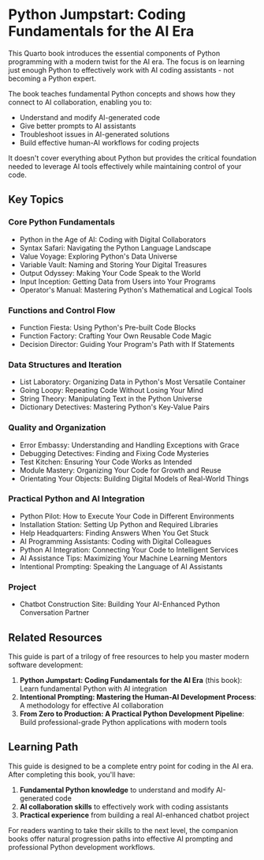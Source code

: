 # Python Jumpstart: Coding Fundamentals for the AI Era

This Quarto book introduces the essential components of Python programming with a modern twist for the AI era. The focus is on learning just enough Python to effectively work with AI coding assistants - not becoming a Python expert.

The book teaches fundamental Python concepts and shows how they connect to AI collaboration, enabling you to:
- Understand and modify AI-generated code
- Give better prompts to AI assistants
- Troubleshoot issues in AI-generated solutions
- Build effective human-AI workflows for coding projects

It doesn't cover everything about Python but provides the critical foundation needed to leverage AI tools effectively while maintaining control of your code.

## Key Topics

### Core Python Fundamentals
- Python in the Age of AI: Coding with Digital Collaborators
- Syntax Safari: Navigating the Python Language Landscape
- Value Voyage: Exploring Python's Data Universe
- Variable Vault: Naming and Storing Your Digital Treasures
- Output Odyssey: Making Your Code Speak to the World
- Input Inception: Getting Data from Users into Your Programs
- Operator's Manual: Mastering Python's Mathematical and Logical Tools

### Functions and Control Flow
- Function Fiesta: Using Python's Pre-built Code Blocks
- Function Factory: Crafting Your Own Reusable Code Magic
- Decision Director: Guiding Your Program's Path with If Statements

### Data Structures and Iteration
- List Laboratory: Organizing Data in Python's Most Versatile Container
- Going Loopy: Repeating Code Without Losing Your Mind
- String Theory: Manipulating Text in the Python Universe
- Dictionary Detectives: Mastering Python's Key-Value Pairs

### Quality and Organization
- Error Embassy: Understanding and Handling Exceptions with Grace
- Debugging Detectives: Finding and Fixing Code Mysteries
- Test Kitchen: Ensuring Your Code Works as Intended
- Module Mastery: Organizing Your Code for Growth and Reuse
- Orientating Your Objects: Building Digital Models of Real-World Things

### Practical Python and AI Integration
- Python Pilot: How to Execute Your Code in Different Environments
- Installation Station: Setting Up Python and Required Libraries
- Help Headquarters: Finding Answers When You Get Stuck
- AI Programming Assistants: Coding with Digital Colleagues
- Python AI Integration: Connecting Your Code to Intelligent Services
- AI Assistance Tips: Maximizing Your Machine Learning Mentors
- Intentional Prompting: Speaking the Language of AI Assistants

### Project
- Chatbot Construction Site: Building Your AI-Enhanced Python Conversation Partner

## Related Resources

This guide is part of a trilogy of free resources to help you master modern software development:

1. **Python Jumpstart: Coding Fundamentals for the AI Era** (this book): Learn fundamental Python with AI integration
2. **Intentional Prompting: Mastering the Human-AI Development Process**: A methodology for effective AI collaboration
3. **From Zero to Production: A Practical Python Development Pipeline**: Build professional-grade Python applications with modern tools

## Learning Path

This guide is designed to be a complete entry point for coding in the AI era. After completing this book, you'll have:

1. **Fundamental Python knowledge** to understand and modify AI-generated code
2. **AI collaboration skills** to effectively work with coding assistants
3. **Practical experience** from building a real AI-enhanced chatbot project

For readers wanting to take their skills to the next level, the companion books offer natural progression paths into effective AI prompting and professional Python development workflows.
